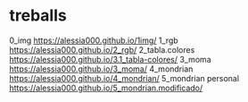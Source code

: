 # treballs
0_img https://alessia000.github.io/1img/
1_rgb https://alessia000.github.io/2_rgb/
2_tabla.colores https://alessia000.github.io/3.1_tabla-colores/
3_moma https://alessia000.github.io/3_moma/
4_mondrian https://alessia000.github.io/4_mondrian/
5_mondrian personal https://alessia000.github.io/5_mondrian.modificado/
